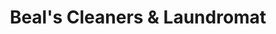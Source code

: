 ---
title: "Beal's Cleaners & Laundromat"
url: /auburn/beals-cleaners-und-laundromat/
shop: Wäscherei
---